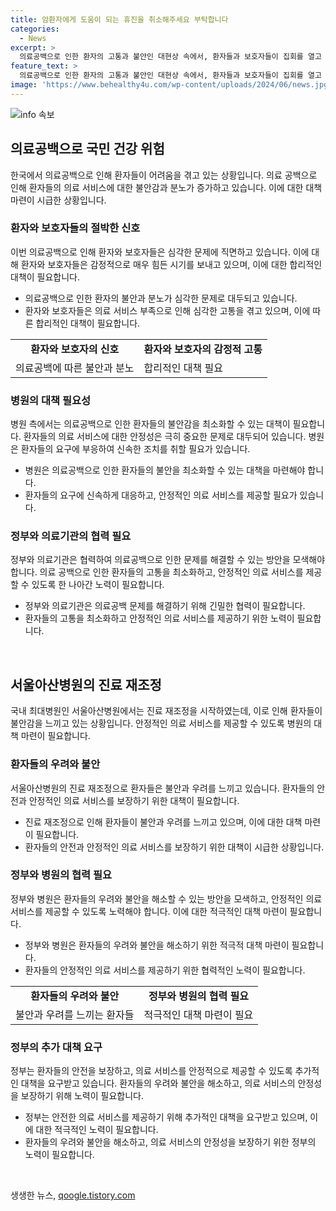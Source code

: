 ```yaml
---
title: 암환자에게 도움이 되는 휴진을 취소해주세요 부탁합니다
categories:
  - News
excerpt: >
  의료공백으로 인한 환자의 고통과 불안인 대현상 속에서, 환자들과 보호자들이 집회를 열고 의료제공에 대한 불만을 털어놨다. 서울아산병원의 진료 재조정으로 불안해하는 환자들의 이야기도 공개됐다. 환자들은 무책임한 정부와 의사들의 행동에 분노하며 필수의료를 보장하는 법 제정을 촉구했다. 이런 상황에서 의평원 개편에 대한 논란도 불거졌다. 불확실한 의료환경 속에서 극심한 우려가 고조되고 있다.
feature_text: >
  의료공백으로 인한 환자의 고통과 불안인 대현상 속에서, 환자들과 보호자들이 집회를 열고 의료제공에 대한 불만을 털어놨다. 서울아산병원의 진료 재조정으로 불안해하는 환자들의 이야기도 공개됐다. 환자들은 무책임한 정부와 의사들의 행동에 분노하며 필수의료를 보장하는 법 제정을 촉구했다. 이런 상황에서 의평원 개편에 대한 논란도 불거졌다. 불확실한 의료환경 속에서 극심한 우려가 고조되고 있다.
image: 'https://www.behealthy4u.com/wp-content/uploads/2024/06/news.jpg'
---
```


<p><img src="https://www.behealthy4u.com/wp-content/uploads/2024/06/news.jpg" alt="info 속보" /></p>

<h2 data-ke-size="size26">의료공백으로 국민 건강 위험</h2>

<p data-ke-size="size16">한국에서 의료공백으로 인해 환자들이 어려움을 겪고 있는 상황입니다. 의료 공백으로 인해 환자들의 의료 서비스에 대한 불안감과 분노가 증가하고 있습니다. 이에 대한 대책 마련이 시급한 상황입니다.</p>

<h3>환자와 보호자들의 절박한 신호</h3>

<p data-ke-size="size16">이번 의료공백으로 인해 환자와 보호자들은 심각한 문제에 직면하고 있습니다. 이에 대해 환자와 보호자들은 감정적으로 매우 힘든 시기를 보내고 있으며, 이에 대한 합리적인 대책이 필요합니다.</p>

<ul>
  <li>의료공백으로 인한 환자의 불안과 분노가 심각한 문제로 대두되고 있습니다.</li>
  <li>환자와 보호자들은 의료 서비스 부족으로 인해 심각한 고통을 겪고 있으며, 이에 따른 합리적인 대책이 필요합니다.</li>
</ul>

<table>
  <tr>
    <td style="text-align: center; height: 17px;"><b>환자와 보호자의 신호</b></td>
    <td style="text-align: center; height: 17px;"><b>환자와 보호자의 감정적 고통</td>
  </tr>
  <tr>
    <td>의료공백에 따른 불안과 분노</td>
    <td>합리적인 대책 필요</td>
  </tr>
</table>

<h3>병원의 대책 필요성</h3>

<p data-ke-size="size16">병원 측에서는 의료공백으로 인한 환자들의 불안감을 최소화할 수 있는 대책이 필요합니다. 환자들의 의료 서비스에 대한 안정성은 극히 중요한 문제로 대두되어 있습니다. 병원은 환자들의 요구에 부응하여 신속한 조치를 취할 필요가 있습니다.</p>

<ul>
  <li>병원은 의료공백으로 인한 환자들의 불안을 최소화할 수 있는 대책을 마련해야 합니다.</li>
  <li>환자들의 요구에 신속하게 대응하고, 안정적인 의료 서비스를 제공할 필요가 있습니다.</li>
</ul>

<h3>정부와 의료기관의 협력 필요</h3>

<p data-ke-size="size16">정부와 의료기관은 협력하여 의료공백으로 인한 문제를 해결할 수 있는 방안을 모색해야 합니다. 의료 공백으로 인한 환자들의 고통을 최소화하고, 안정적인 의료 서비스를 제공할 수 있도록 한 나아간 노력이 필요합니다.</p>

<ul>
  <li>정부와 의료기관은 의료공백 문제를 해결하기 위해 긴밀한 협력이 필요합니다.</li>
  <li>환자들의 고통을 최소화하고 안정적인 의료 서비스를 제공하기 위한 노력이 필요합니다.</li>
</ul>

<p data-ke-size="size16">&nbsp;</p>

<h2 data-ke-size="size26">서울아산병원의 진료 재조정</h2>

<p data-ke-size="size16">국내 최대병원인 서울아산병원에서는 진료 재조정을 시작하였는데, 이로 인해 환자들이 불안감을 느끼고 있는 상황입니다. 안정적인 의료 서비스를 제공할 수 있도록 병원의 대책 마련이 필요합니다.</p>

<h3>환자들의 우려와 불안</h3>

<p data-ke-size="size16">서울아산병원의 진료 재조정으로 환자들은 불안과 우려를 느끼고 있습니다. 환자들의 안전과 안정적인 의료 서비스를 보장하기 위한 대책이 필요합니다.</p>

<ul>
  <li>진료 재조정으로 인해 환자들이 불안과 우려를 느끼고 있으며, 이에 대한 대책 마련이 필요합니다.</li>
  <li>환자들의 안전과 안정적인 의료 서비스를 보장하기 위한 대책이 시급한 상황입니다.</li>
</ul>

<h3>정부와 병원의 협력 필요</h3>

<p data-ke-size="size16">정부와 병원은 환자들의 우려와 불안을 해소할 수 있는 방안을 모색하고, 안정적인 의료 서비스를 제공할 수 있도록 노력해야 합니다. 이에 대한 적극적인 대책 마련이 필요합니다.</p>

<ul>
  <li>정부와 병원은 환자들의 우려와 불안을 해소하기 위한 적극적 대책 마련이 필요합니다.</li>
  <li>환자들의 안정적인 의료 서비스를 제공하기 위한 협력적인 노력이 필요합니다.</li>
</ul>

<table>
  <tr>
    <td style="text-align: center; height: 17px;"><b>환자들의 우려와 불안</b></td>
    <td style="text-align: center; height: 17px;"><b>정부와 병원의 협력 필요</td>
  </tr>
  <tr>
    <td>불안과 우려를 느끼는 환자들</td>
    <td>적극적인 대책 마련이 필요</td>
  </tr>
</table>

<h3>정부의 추가 대책 요구</h3>

<p data-ke-size="size16">정부는 환자들의 안전을 보장하고, 의료 서비스를 안정적으로 제공할 수 있도록 추가적인 대책을 요구받고 있습니다. 환자들의 우려와 불안을 해소하고, 의료 서비스의 안정성을 보장하기 위해 노력이 필요합니다.</p>

<ul>
  <li>정부는 안전한 의료 서비스를 제공하기 위해 추가적인 대책을 요구받고 있으며, 이에 대한 적극적인 노력이 필요합니다.</li>
  <li>환자들의 우려와 불안을 해소하고, 의료 서비스의 안정성을 보장하기 위한 정부의 노력이 필요합니다.</li>
</ul>

<p data-ke-size="size16">&nbsp;</p>
생생한 뉴스, <a href="https://qoogle.tistory.com" rel="dofollow">qoogle.tistory.com</a>


